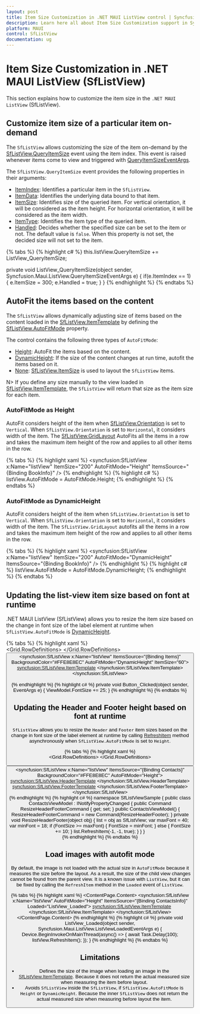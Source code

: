 ```yaml
---
layout: post
title: Item Size Customization in .NET MAUI ListView control | Syncfusion
description: Learn here all about Item Size Customization support in Syncfusion .NET MAUI ListView (SfListView) control and more.
platform: MAUI
control: SfListView
documentation: ug
---
```


# Item Size Customization in .NET MAUI ListView (SfListView)

This section explains how to customize the item size in the `.NET MAUI ListView` (SfListView).

## Customize item size of a particular item on-demand

The `SfListView` allows customizing the size of the item on-demand by the [SfListView.QueryItemSize](https://help.syncfusion.com/cr/maui/Syncfusion.Maui.ListView.SfListView.html#Syncfusion_Maui_ListView_SfListView_QueryItemSize) event using the item index. This event is raised whenever items come to view and triggered with [QueryItemSizeEventArgs](https://help.syncfusion.com/cr/maui/Syncfusion.Maui.ListView.QueryItemSizeEventArgs.html).

The `SfListView.QueryItemSize` event provides the following properties in their arguments:

 * [ItemIndex](https://help.syncfusion.com/cr/maui/Syncfusion.Maui.ListView.QueryItemSizeEventArgs.html#Syncfusion_Maui_ListView_QueryItemSizeEventArgs_ItemIndex): Identifies a particular item in the `SfListView`. 
 * [ItemData](https://help.syncfusion.com/cr/maui/Syncfusion.Maui.ListView.QueryItemSizeEventArgs.html#Syncfusion_Maui_ListView_QueryItemSizeEventArgs_ItemData): Identifies the underlying data bound to that item.
 * [ItemSize](https://help.syncfusion.com/cr/maui/Syncfusion.Maui.ListView.QueryItemSizeEventArgs.html#Syncfusion_Maui_ListView_QueryItemSizeEventArgs_ItemSize): Identifies size of the queried item. For vertical orientation, it will be considered as the item height. For horizontal orientation, it will be considered as the item width.
 * [ItemType](https://help.syncfusion.com/cr/maui/Syncfusion.Maui.ListView.QueryItemSizeEventArgs.html#Syncfusion_Maui_ListView_QueryItemSizeEventArgs_ItemType): Identifies the item type of the queried item.
 * [Handled](https://help.syncfusion.com/cr/maui/Syncfusion.Maui.ListView.QueryItemSizeEventArgs.html#Syncfusion_Maui_ListView_QueryItemSizeEventArgs_Handled): Decides whether the specified size can be set to the item or not. The default value is `false`. When this property is not set, the decided size will not set to the item.

{% tabs %}
{% highlight c# %}
this.listView.QueryItemSize += ListView_QueryItemSize;

private void ListView_QueryItemSize(object sender, Syncfusion.Maui.ListView.QueryItemSizeEventArgs e)
{
    if(e.ItemIndex == 1)
    {
        e.ItemSize = 300;
        e.Handled = true;
    }
}
{% endhighlight %}
{% endtabs %}

## AutoFit the items based on the content

The `SfListView` allows dynamically adjusting size of items based on the content loaded in the [SfListView.ItemTemplate](https://help.syncfusion.com/cr/maui/Syncfusion.Maui.ListView.SfListView.html#Syncfusion_Maui_ListView_SfListView_ItemTemplate) by defining the [SfListView.AutoFitMode](https://help.syncfusion.com/cr/maui/Syncfusion.Maui.ListView.SfListView.html#Syncfusion_Maui_ListView_SfListView_AutoFitMode) property.

The control contains the following three types of `AutoFitMode`:

 * [Height](https://help.syncfusion.com/cr/maui/Syncfusion.Maui.ListView.AutoFitMode.html#Syncfusion_Maui_ListView_AutoFitMode_Height): AutoFit the items based on the content.
 * [DynamicHeight](https://help.syncfusion.com/cr/maui/Syncfusion.Maui.ListView.AutoFitMode.html#Syncfusion_Maui_ListView_AutoFitMode_DynamicHeight): If the size of the content changes at run time, autofit the items based on it.
 * [None](https://help.syncfusion.com/cr/maui/Syncfusion.Maui.ListView.AutoFitMode.html#Syncfusion_Maui_ListView_AutoFitMode_None): [SfListView.ItemSize](https://help.syncfusion.com/cr/maui/Syncfusion.Maui.ListView.SfListView.html#Syncfusion_Maui_ListView_SfListView_ItemSize)  is used to layout the `SfListView` items.

 N> If you define any size manually to the view loaded in [SfListView.ItemTemplate](https://help.syncfusion.com/cr/maui/Syncfusion.Maui.ListView.SfListView.html#Syncfusion_Maui_ListView_SfListView_ItemTemplate), the `SfListView` will return that size as the item size for each item.

### AutoFitMode as Height

AutoFit considers height of the item when [SfListView.Orientation](https://help.syncfusion.com/cr/maui/Syncfusion.Maui.ListView.SfListView.html#Syncfusion_Maui_ListView_SfListView_Orientation) is set to `Vertical`. When `SfListView.Orientation` is set to `Horizontal`, it considers width of the item. The [SfListView.GridLayout](https://help.syncfusion.com/cr/maui/Syncfusion.Maui.ListView.GridLayout.html) AutoFits all the items in a row and takes the maximum item height of the row and applies to all other items in the row.

{% tabs %}
{% highlight xaml %}
<ContentPage xmlns:syncfusion="clr-namespace:Syncfusion.Maui.ListView;assembly=Syncfusion.Maui.ListView">
  <syncfusion:SfListView x:Name="listView" 
                    ItemSize="200"
                    AutoFitMode="Height"
                    ItemsSource="{Binding BookInfo}" />
</ContentPage>
{% endhighlight %}
{% highlight c# %}
listView.AutoFitMode = AutoFitMode.Height; 
{% endhighlight %}
{% endtabs %}

### AutoFitMode as DynamicHeight

AutoFit considers height of the item when `SfListView.Orientation` is set to `Vertical`. When `SfListView.Orientation` is set to `Horizontal`, it considers width of the item. The `SfListView.GridLayout` autofits all the items in a row and takes the maximum item height of the row and applies to all other items in the row.

{% tabs %}
{% highlight xaml %}
<ContentPage xmlns:syncfusion="clr-namespace:Syncfusion.Maui.ListView;assembly=Syncfusion.Maui.ListView">
  <syncfusion:SfListView x:Name="listView" 
                    ItemSize="200"
                    AutoFitMode="DynamicHeight"
                    ItemsSource="{Binding BookInfo}" />
</ContentPage>
{% endhighlight %}
{% highlight c# %}
listView.AutoFitMode = AutoFitMode.DynamicHeight; 
{% endhighlight %}
{% endtabs %}

## Updating the list-view item size based on font at runtime

.NET MAUI ListView (SfListView) allows you to resize the item size based on the change in font size of the label element at runtime when `SfListView.AutoFitMode` is [DynamicHeight](https://help.syncfusion.com/cr/maui/Syncfusion.Maui.ListView.AutoFitMode.html#Syncfusion_Maui_ListView_AutoFitMode_DynamicHeight).

{% tabs %}
{% highlight xaml %}
<ContentPage xmlns:syncfusion="clr-namespace:Syncfusion.Maui.ListView;assembly=Syncfusion.Maui.ListView">       
 <Grid>
    <Grid.RowDefinitions>
        <RowDefinition Height="50"/>
        <RowDefinition Height="*"/>
    </Grid.RowDefinitions>
    <Button Text="Modify FontSize" Clicked="Button_Clicked"/>
    <syncfusion:SfListView x:Name="listView" 
                ItemsSource="{Binding Items}"
                BackgroundColor="#FFE8E8EC"
                AutoFitMode="DynamicHeight"
                ItemSize="60">
        <syncfusion:SfListView.ItemTemplate>
            <DataTemplate>
                <Grid x:Name="grid" RowSpacing="1">
                    <Label LineBreakMode="NoWrap"
                    TextColor="#474747"
                    FontSize="{Binding BindingContext.FontSize, Source={x:Reference Name=listView}}"
                    Text="{Binding ContactName}">
                    </Label>
                </Grid>
            </DataTemplate>
        </syncfusion:SfListView.ItemTemplate>
    </syncfusion:SfListView>  
</Grid>              
</ContentPage>
{% endhighlight %}
{% highlight c# %}
private void Button_Clicked(object sender, EventArgs e)
{
    ViewModel.FontSize += 25;
}
{% endhighlight %}
{% endtabs %}

## Updating the Header and Footer height based on font at runtime

`SfListView` allows you to resize the `Header` and `Footer` item sizes based on the change in font size of the label element at runtime by calling [RefreshItem](https://help.syncfusion.com/cr/maui/Syncfusion.Maui.ListView.SfListView.html#Syncfusion_Maui_ListView_SfListView_RefreshItem_System_Int32_System_Int32_System_Boolean_) method asynchronously when `SfListView.AutoFitMode` is set to `Height`.

{% tabs %}
{% highlight xaml %}
<ContentPage xmlns:syncfusion="clr-namespace:Syncfusion.Maui.ListView;assembly=Syncfusion.Maui.ListView">       
 <Grid>
    <Grid.RowDefinitions>
        <RowDefinition Height="50"/>
        <RowDefinition Height="*"/>
    </Grid.RowDefinitions>
    <Button Text="Change FontSize" Command="{Binding ResizeHeaderFooterCommand}" CommandParameter="{x:Reference listView}"/>
    <syncfusion:SfListView x:Name="listView" 
                ItemsSource="{Binding Contacts}"
                BackgroundColor="#FFE8E8EC"
                AutoFitMode="Height">
                <syncfusion:SfListView.HeaderTemplate>
                    <DataTemplate>
                        <ViewCell>
                            <Grid>
                                <Label Text="Contact Details"
                                       FontSize="{Binding BindingContext.FontSize, Source={x:Reference listView}}"/>
                            </Grid>
                        </ViewCell>
                    </DataTemplate>
                </syncfusion:SfListView.HeaderTemplate>
                <syncfusion:SfListView.FooterTemplate>
                    <DataTemplate>
                        <ViewCell>
                            <Grid >
                                <Label Text="Contacts Count" FontSize="{Binding BindingContext.FontSize, Source={x:Reference listView}}"/>
                                <Label Text="{Binding Contacts.Count}" FontSize="{Binding BindingContext.FontSize, Source={x:Reference listView}}"/>
                            </Grid>
                        </ViewCell>
                    </DataTemplate>
                </syncfusion:SfListView.FooterTemplate>
    </syncfusion:SfListView>                
</ContentPage>
{% endhighlight %}
{% highlight c# %}
namespace SfListViewSample
{
    public class ContactsViewModel : INotifyPropertyChanged
    {
        public Command ResizeHeaderFooterCommand { get; set; }
        public ContactsViewModel()
        {
           ResizeHeaderFooterCommand = new Command(ResizeHeaderFooter);
        }
        private void ResizeHeaderFooter(object obj)
        {
            list = obj as SfListView;
            var maxFont = 40;
            var minFont = 18;
            if (FontSize >= maxFont)
            {
                FontSize = minFont;
            }
            else
            {
                FontSize += 10;
            }
            list.RefreshItem(-1, -1, true);
        }
    }
}       
{% endhighlight %}
{% endtabs %}

## Load images with autofit mode

By default, the image is not loaded with the actual size in `AutoFitMode` because it measures the size before the layout. As a result, the size of the child view changes cannot be found from the parent view. It is a known issue with `ListView`, but it can be fixed by calling the `RefreshItem` method in the `Loaded` event of `ListView`.

{% tabs %}
{% highlight xaml %}
<ContentPage xmlns:syncfusion="clr-namespace:Syncfusion.Maui.ListView;assembly=Syncfusion.Maui.ListView">
    <ContentPage.Content>
        <Grid>
            <syncfusion:SfListView x:Name="listView" 
                                   AutoFitMode="Height"
                                   ItemsSource="{Binding ContactsInfo}"
                                   Loaded="ListView_Loaded">
                <syncfusion:SfListView.ItemTemplate>
                    <DataTemplate>
                        <StackLayout>
                            <StackLayout>
                                <Label Text="{Binding ContactName}" />
                                <Label Text="{Binding ContactNumber}"  />
                            </StackLayout>
                            <Image Source="{Binding ContactImage}"  />
                        </StackLayout>
                    </DataTemplate>
                </syncfusion:SfListView.ItemTemplate>
            </syncfusion:SfListView>
        </Grid>
    </ContentPage.Content>
</ContentPage>
{% endhighlight %}
{% highlight c# %}
private void ListView_Loaded(object sender, Syncfusion.Maui.ListView.ListViewLoadedEventArgs e)
{
    Device.BeginInvokeOnMainThread(async() =>
    {
        await Task.Delay(100);
        listView.RefreshItem();
    });
}
{% endhighlight %}
{% endtabs %}

## Limitations

 * Defines the size of the image when loading an image in the [SfListView.ItemTemplate](https://help.syncfusion.com/cr/maui/Syncfusion.Maui.ListView.SfListView.html#Syncfusion_Maui_ListView_SfListView_ItemTemplate). Because it does not return the actual measured size when measuring the item before layout.
 * Avoids `SfListView` inside the `SfListView`, if `SfListView.AutoFitMode` is `Height` or `DynamicHeight`. Because the inner `SfListView` does not return the actual measured size when measuring before layout the item.                                                                                                                                                              
